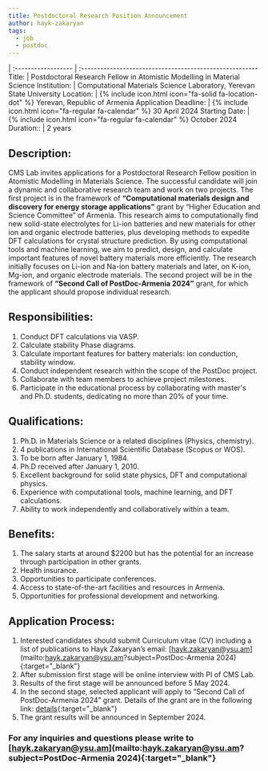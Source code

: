 ```yaml
---
title: Postdoctoral Research Position Announcement
author: hayk-zakaryan
tags:
  - job
  - postdoc
---
```


| :------------------   | :-------------------------------------------------------
Title:                  | Postdoctoral Research Fellow in Atomistic Modelling in Material Science
Institution:            | Computational Materials Science Laboratory, Yerevan State University
Location:               | {% include icon.html icon="fa-solid fa-location-dot" %} Yerevan, Republic of Armenia
Application Deadline:   | {% include icon.html icon="fa-regular fa-calendar" %} 30 April 2024
Starting Date:          | {% include icon.html icon="fa-regular fa-calendar" %} October 2024
Duration::              | 2 years

## Description:
CMS Lab invites applications for a Postdoctoral Research Fellow position in Atomistic
Modelling in Materials Science. The successful candidate will join a dynamic and collaborative
research team and work on two projects. The first project is in the framework of
**“Computational materials design and discovery for energy storage applications”** grant by
“Higher Education and Science Committee” of Armenia. This research aims to computationally
find new solid-state electrolytes for Li-ion batteries and new materials for other ion and organic
electrode batteries, plus developing methods to expedite DFT calculations for crystal structure
prediction. By using computational tools and machine learning, we aim to predict, design, and
calculate important features of novel battery materials more efficiently. The research initially
focuses on Li-ion and Na-ion battery materials and later, on K-ion, Mg-ion, and organic
electrode materials.
The second project will be in the framework of **“Second Call of PostDoc-Armenia 2024”** grant,
for which the applicant should propose individual research.

## Responsibilities:

1. Conduct DFT calculations via VASP.
1. Calculate stability Phase diagrams.
1. Calculate important features for battery materials: ion conduction, stability window.
1. Conduct independent research within the scope of the PostDoc project.
1. Collaborate with team members to achieve project milestones.
1. Participate in the educational process by collaborating with master&#39;s and Ph.D. students, dedicating no more than 20% of your time.

## Qualifications:

1. Ph.D. in Materials Science or a related disciplines (Physics, chemistry).
1. 4 publications in International Scientific Database (Scopus or WOS).
1. To be born after January 1, 1984.
1. Ph.D received after January 1, 2010.
1. Excellent background for solid state physics, DFT and computational physics.
1. Experience with computational tools, machine learning, and DFT calculations.
1. Ability to work independently and collaboratively within a team.

## Benefits:
1. The salary starts at around $2200 but has the potential for an increase through
participation in other grants.
1. Health insurance.
1. Opportunities to participate conferences.
1. Access to state-of-the-art facilities and resources in Armenia.
1. Opportunities for professional development and networking.

## Application Process:
1. Interested candidates should submit Curriculum vitae (CV) including a list of
publications to Hayk Zakaryan’s email: [hayk.zakaryan@ysu.am](mailto:hayk.zakaryan@ysu.am?subject=PostDoc-Armenia 2024){:target="_blank"}
1. After submission first stage will be online interview with PI of CMS Lab.
1. Results of the first stage will be announced before 5 May 2024.
1. In the second stage, selected applicant will apply to “Second Call of PostDoc-Armenia
2024” grant. Details of the grant are in the following link: [details](http://hesc.am/files/POSTDOC-2-ENG.pdf){:target="_blank"}
1. The grant results will be announced in September 2024.

### For any inquiries and questions please write to [hayk.zakaryan@ysu.am](mailto:hayk.zakaryan@ysu.am?subject=PostDoc-Armenia 2024){:target="_blank"}
